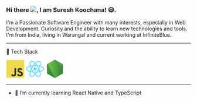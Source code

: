 ### Hi there <img src="https://raw.githubusercontent.com/MartinHeinz/MartinHeinz/master/wave.gif" width="30px" style="max-width:100%;">, I am Suresh Koochana! 😃.
I'm a Passionate Software Engineer with many interests, especially in Web Development. Curiosity and the ability to learn new technologies and tools. I'm from India, living in Warangal and current working at InfiniteBlue.

---

🧰 Tech Stack

<img src="https://raw.githubusercontent.com/devicons/devicon/master/icons/javascript/javascript-original.svg" alt="JavaScript" width="50px" height="50px"/>   <img src="https://raw.githubusercontent.com/devicons/devicon/master/icons/react/react-original.svg" alt="React" width="50px" height="50px"/>  <img src="https://raw.githubusercontent.com/devicons/devicon/master/icons/nodejs/nodejs-original.svg" alt="Node" width="50px" height="50px"/>

---
- 🌱 I’m currently learning React Native and TypeScript

<!--
**SureshKuchana/SureshKuchana** is a ✨ _special_ ✨ repository because its `README.md` (this file) appears on your GitHub profile.

Here are some ideas to get you started:

- 🔭 I’m currently working on ...
- 🌱 I’m currently learning ...
- 👯 I’m looking to collaborate on ...
- 🤔 I’m looking for help with ...
- 💬 Ask me about ...
- 📫 How to reach me: ...
- 😄 Pronouns: ...
- ⚡ Fun fact: ...
-->
